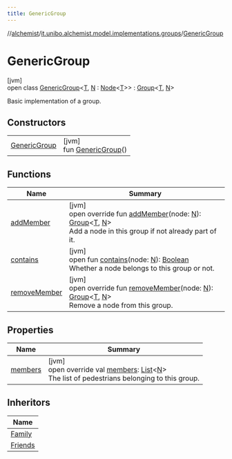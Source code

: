 ```yaml
---
title: GenericGroup
---
```

//[alchemist](../../../index.html)/[it.unibo.alchemist.model.implementations.groups](../index.html)/[GenericGroup](index.html)



# GenericGroup



[jvm]\
open class [GenericGroup](index.html)<[T](index.html), [N](index.html) : [Node](../../it.unibo.alchemist.model.interfaces/-node/index.html)<[T](index.html)>> : [Group](../../it.unibo.alchemist.model.interfaces/-group/index.html)<[T](index.html), [N](index.html)> 

Basic implementation of a group.



## Constructors


| | |
|---|---|
| [GenericGroup](-generic-group.html) | [jvm]<br>fun [GenericGroup](-generic-group.html)() |


## Functions


| Name | Summary |
|---|---|
| [addMember](add-member.html) | [jvm]<br>open override fun [addMember](add-member.html)(node: [N](index.html)): [Group](../../it.unibo.alchemist.model.interfaces/-group/index.html)<[T](index.html), [N](index.html)><br>Add a node in this group if not already part of it. |
| [contains](../../it.unibo.alchemist.model.interfaces/-group/contains.html) | [jvm]<br>open fun [contains](../../it.unibo.alchemist.model.interfaces/-group/contains.html)(node: [N](index.html)): [Boolean](https://kotlinlang.org/api/latest/jvm/stdlib/kotlin/-boolean/index.html)<br>Whether a node belongs to this group or not. |
| [removeMember](remove-member.html) | [jvm]<br>open override fun [removeMember](remove-member.html)(node: [N](index.html)): [Group](../../it.unibo.alchemist.model.interfaces/-group/index.html)<[T](index.html), [N](index.html)><br>Remove a node from this group. |


## Properties


| Name | Summary |
|---|---|
| [members](members.html) | [jvm]<br>open override val [members](members.html): [List](https://kotlinlang.org/api/latest/jvm/stdlib/kotlin.collections/-list/index.html)<[N](index.html)><br>The list of pedestrians belonging to this group. |


## Inheritors


| Name |
|---|
| [Family](../-family/index.html) |
| [Friends](../-friends/index.html) |

